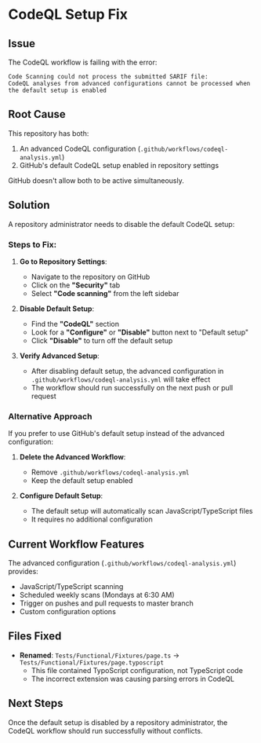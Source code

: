 # CodeQL Setup Fix

## Issue

The CodeQL workflow is failing with the error:
```
Code Scanning could not process the submitted SARIF file:
CodeQL analyses from advanced configurations cannot be processed when the default setup is enabled
```

## Root Cause

This repository has both:
1. An advanced CodeQL configuration (`.github/workflows/codeql-analysis.yml`)
2. GitHub's default CodeQL setup enabled in repository settings

GitHub doesn't allow both to be active simultaneously.

## Solution

A repository administrator needs to disable the default CodeQL setup:

### Steps to Fix:

1. **Go to Repository Settings**:
   - Navigate to the repository on GitHub
   - Click on the **"Security"** tab
   - Select **"Code scanning"** from the left sidebar

2. **Disable Default Setup**:
   - Find the **"CodeQL"** section
   - Look for a **"Configure"** or **"Disable"** button next to "Default setup"
   - Click **"Disable"** to turn off the default setup

3. **Verify Advanced Setup**:
   - After disabling default setup, the advanced configuration in `.github/workflows/codeql-analysis.yml` will take effect
   - The workflow should run successfully on the next push or pull request

### Alternative Approach

If you prefer to use GitHub's default setup instead of the advanced configuration:

1. **Delete the Advanced Workflow**:
   - Remove `.github/workflows/codeql-analysis.yml`
   - Keep the default setup enabled

2. **Configure Default Setup**:
   - The default setup will automatically scan JavaScript/TypeScript files
   - It requires no additional configuration

## Current Workflow Features

The advanced configuration (`.github/workflows/codeql-analysis.yml`) provides:
- JavaScript/TypeScript scanning
- Scheduled weekly scans (Mondays at 6:30 AM)
- Trigger on pushes and pull requests to master branch
- Custom configuration options

## Files Fixed

- **Renamed**: `Tests/Functional/Fixtures/page.ts` → `Tests/Functional/Fixtures/page.typoscript`
  - This file contained TypoScript configuration, not TypeScript code
  - The incorrect extension was causing parsing errors in CodeQL

## Next Steps

Once the default setup is disabled by a repository administrator, the CodeQL workflow should run successfully without conflicts.